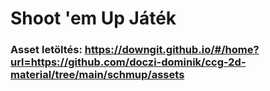 # Shoot 'em Up Játék

### Asset letöltés: https://downgit.github.io/#/home?url=https://github.com/doczi-dominik/ccg-2d-material/tree/main/schmup/assets
